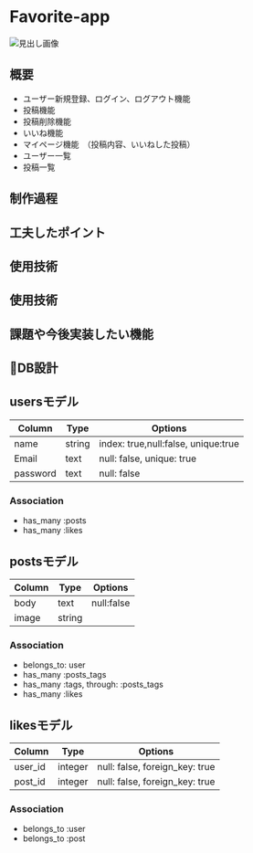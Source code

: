# Favorite-app
![見出し画像](https://user-images.githubusercontent.com/64077722/84566347-4a8d2b80-adab-11ea-9101-a5ec975e06bd.jpg)

## 概要
- ユーザー新規登録、ログイン、ログアウト機能
- 投稿機能
- 投稿削除機能
- いいね機能
- マイページ機能　（投稿内容、いいねした投稿）
- ユーザー一覧
- 投稿一覧

## 制作過程


## 工夫したポイント


## 使用技術



## 使用技術

## 課題や今後実装したい機能


## 📄DB設計
## usersモデル
|Column|Type|Options|
|------|----|-------|
|name|string|index: true,null:false, unique:true|
|Email|text|null: false, unique: true|
|password|text|null: false|
### Association
- has_many :posts
- has_many :likes

## postsモデル
|Column|Type|Options|
|------|----|-------|
|body|text|null:false|
|image|string||
### Association
- belongs_to: user
- has_many :posts_tags
- has_many :tags, through: :posts_tags
- has_many :likes

## likesモデル
|Column|Type|Options|
|------|----|-------|
|user_id|integer|null: false, foreign_key: true|
|post_id|integer|null: false, foreign_key: true|
### Association
- belongs_to :user
- belongs_to :post


